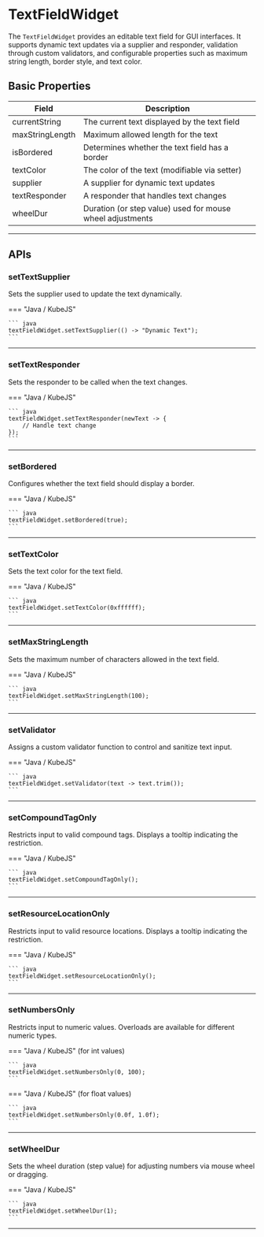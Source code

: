 
# TextFieldWidget

The `TextFieldWidget` provides an editable text field for GUI interfaces. It supports dynamic text updates via a supplier and responder, validation through custom validators, and configurable properties such as maximum string length, border style, and text color.

## Basic Properties

| Field              | Description                                                         |
|--------------------|---------------------------------------------------------------------|
| currentString      | The current text displayed by the text field                        |
| maxStringLength    | Maximum allowed length for the text                                 |
| isBordered         | Determines whether the text field has a border                       |
| textColor          | The color of the text (modifiable via setter)                        |
| supplier           | A supplier for dynamic text updates                                  |
| textResponder      | A responder that handles text changes                                |
| wheelDur           | Duration (or step value) used for mouse wheel adjustments              |

---

## APIs

### setTextSupplier

Sets the supplier used to update the text dynamically.

=== "Java / KubeJS"

    ``` java
    textFieldWidget.setTextSupplier(() -> "Dynamic Text");
    ```

---

### setTextResponder

Sets the responder to be called when the text changes.

=== "Java / KubeJS"

    ``` java
    textFieldWidget.setTextResponder(newText -> {
        // Handle text change
    });
    ```

---

### setBordered

Configures whether the text field should display a border.

=== "Java / KubeJS"

    ``` java
    textFieldWidget.setBordered(true);
    ```

---

### setTextColor

Sets the text color for the text field.

=== "Java / KubeJS"

    ``` java
    textFieldWidget.setTextColor(0xffffff);
    ```

---

### setMaxStringLength

Sets the maximum number of characters allowed in the text field.

=== "Java / KubeJS"

    ``` java
    textFieldWidget.setMaxStringLength(100);
    ```

---

### setValidator

Assigns a custom validator function to control and sanitize text input.

=== "Java / KubeJS"

    ``` java
    textFieldWidget.setValidator(text -> text.trim());
    ```

---

### setCompoundTagOnly

Restricts input to valid compound tags. Displays a tooltip indicating the restriction.

=== "Java / KubeJS"

    ``` java
    textFieldWidget.setCompoundTagOnly();
    ```

---

### setResourceLocationOnly

Restricts input to valid resource locations. Displays a tooltip indicating the restriction.

=== "Java / KubeJS"

    ``` java
    textFieldWidget.setResourceLocationOnly();
    ```

---

### setNumbersOnly

Restricts input to numeric values. Overloads are available for different numeric types.

=== "Java / KubeJS" (for int values)

    ``` java
    textFieldWidget.setNumbersOnly(0, 100);
    ```

=== "Java / KubeJS" (for float values)

    ``` java
    textFieldWidget.setNumbersOnly(0.0f, 1.0f);
    ```

---

### setWheelDur

Sets the wheel duration (step value) for adjusting numbers via mouse wheel or dragging.

=== "Java / KubeJS"

    ``` java
    textFieldWidget.setWheelDur(1);
    ```

---